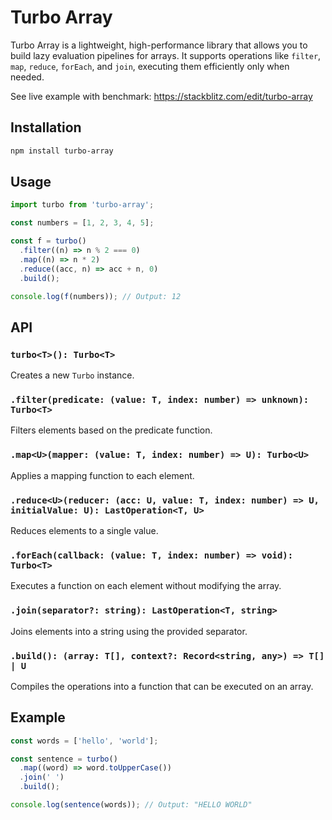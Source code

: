 # Turbo Array

Turbo Array is a lightweight, high-performance library that allows you to build lazy evaluation pipelines for arrays. It supports operations like `filter`, `map`, `reduce`, `forEach`, and `join`, executing them efficiently only when needed.

See live example with benchmark: https://stackblitz.com/edit/turbo-array

## Installation

```sh
npm install turbo-array
```

## Usage

```typescript
import turbo from 'turbo-array';

const numbers = [1, 2, 3, 4, 5];

const f = turbo()
  .filter((n) => n % 2 === 0)
  .map((n) => n * 2)
  .reduce((acc, n) => acc + n, 0)
  .build();

console.log(f(numbers)); // Output: 12
```

## API

### `turbo<T>(): Turbo<T>`

Creates a new `Turbo` instance.

### `.filter(predicate: (value: T, index: number) => unknown): Turbo<T>`

Filters elements based on the predicate function.

### `.map<U>(mapper: (value: T, index: number) => U): Turbo<U>`

Applies a mapping function to each element.

### `.reduce<U>(reducer: (acc: U, value: T, index: number) => U, initialValue: U): LastOperation<T, U>`

Reduces elements to a single value.

### `.forEach(callback: (value: T, index: number) => void): Turbo<T>`

Executes a function on each element without modifying the array.

### `.join(separator?: string): LastOperation<T, string>`

Joins elements into a string using the provided separator.

### `.build(): (array: T[], context?: Record<string, any>) => T[] | U`

Compiles the operations into a function that can be executed on an array.

## Example

```typescript
const words = ['hello', 'world'];

const sentence = turbo()
  .map((word) => word.toUpperCase())
  .join(' ')
  .build();

console.log(sentence(words)); // Output: "HELLO WORLD"
```
